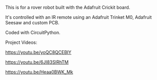 This is for a rover robot built with the Adafruit Crickit board. 

It's controlled with an IR remote using an Adafruit Trinket M0, Adafruit Seesaw and custom PCB.

Coded with CircuitPython.

Project Videos:

https://youtu.be/yoQC8QCEBIY

https://youtu.be/6JI83SIRhTM

https://youtu.be/Heaa0BWK_Mk

